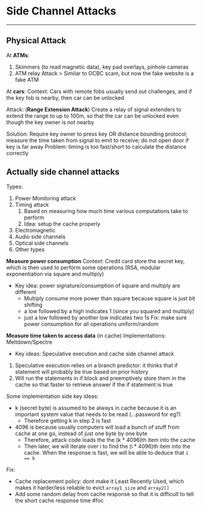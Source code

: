 # Side Channel Attacks
---
## Physical Attack
At **ATMs**: 
1. Skimmers (to read magnetic data), key pad overlays, pinhole cameras
2. ATM relay Attack > Similar to OCBC scam, but now the fake website is a fake ATM 

At **cars**:
Context: Cars with remote fobs usually send out challenges, and if the key fob is nearby, then car can be unlocked

Attack: (**Range Extension Attack**) Create a relay of signal extenders to extend the range to up to 100m, so that the car can be unlocked even though the key owner is not nearby

Solution: Require key owner to press key OR distance bounding protocol; measure the time taken from signal to emit to receive; do not open door if key is far away
Problem: timing is too fast/short to calculate the distance correctly

## Actually side channel attacks
Types:
1. Power Monitoring attack
2. Timing attack
	1. Based on measuring how much time various computations take to perform
	2. Idea: setup the cache properly
3. Electromagnetic
4. Audio side channels
5. Optical side channels
6. Other types

**Measure power consumption**
Context: Credit card store the secret key, which is then used to perform some operations (RSA, modular exponentiation via square and multiply)
- Key idea: power signature/consumption of square and multiply are different
	- Multiply consume more power than square because square is just bit shifting
	- a low followed by a high indicates 1 (since you squared and multiply)
	- just a low followed by another low indicates two 1s
Fix: make sure power consumption for all operations uniform/random

**Measure time taken to access data** (in cache)
Implementations: Meltdown/Spectre
- Key ideas: Speculative execution and cache side channel attack 
1. Speculative execution relies on a branch predictor: it thinks that if statement will probably be true based on prior history
2. Will run the statements in if block and preemptively store them in the cache so that faster to retrieve answer if the if statement is true

Some implementation side key ideas:
- k (secret byte) is assumed to be always in cache because it is an important system value that needs to be read (...password for eg?)
	- Therefore getting k in step 2 is fast
- 4096 is because usually computers will load a bunch of stuff from cache at one go, instead of just one byte by one byte
	- Therefore, attack code loads the the (k * 4096)th item into the cache 
	- Then later, we will iterate over i to find the (i * 4096)th item into the cache. When the response is fast, we will be able to deduce that `i == k`

Fix:
- Cache replacement policy: dont make it Least Recently Used, which makes it harder/less reliable to evict `array1_size` and `array2[]`
- Add some random delay from cache response so that it is difficult to tell the short cache response time
#foc 